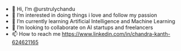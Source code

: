 - 👋 Hi, I’m @urstrulychandu
- 👀 I’m interested in doing things i love and follow my passion
- 🌱 I’m currently learning Artificial Intelligence and Machine Learning
- 💞️ I’m looking to collaborate on AI startups and freelancers
- 📫 How to reach me https://www.linkedin.com/in/chandra-kanth-624621165

<!---
urstrulychandu/urstrulychandu is a ✨ special ✨ repository because its `README.md` (this file) appears on your GitHub profile.
You can click the Preview link to take a look at your changes.
--->
